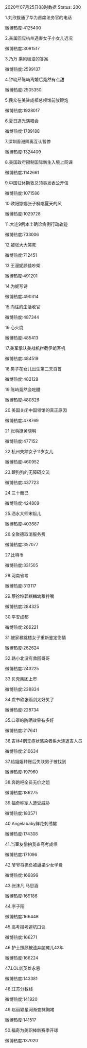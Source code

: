 2020年07月25日08时数据
Status: 200

1.刘欣拨通了华为首席法务官的电话

微博热度:4125400

2.亲属回应杭州遇害女子小女儿近况

微博热度:3091517

3.乃万 乘风破浪的答案

微博热度:2599137

4.钟晓芹陈屿离婚后竟然有点甜

微博热度:2505350

5.民众在美驻成都总领馆前放鞭炮

微博热度:1928017

6.夏日追光演唱会

微博热度:1789188

7.深圳香港隔离互认暂停

微博热度:1324409

8.美国政府限制国际新生入境上网课

微博热度:1142661

9.中国驻休斯敦总领事发表公开信

微博热度:1071586

10.欧阳娜娜张子枫唱夏天的风

微博热度:1029728

11.大连9例本土确诊病例行动轨迹

微博热度:733006

12.被张大大笑死

微博热度:712451

13.王漫妮顾佳吵架

微博热度:491201

14.为妮写诗

微博热度:490314

15.向往的生活收官

微博热度:487344

16.心火烧

微博热度:485413

17.美军承认美战机拦截伊朗客机

微博热度:484519

18.男子在女儿出生第二天自首

微博热度:482128

19.陈屿竟然会吃醋

微博热度:480826

20.美国关闭中国领馆的真正原因

微博热度:478769

21.张萌撩黄晓明

微博热度:477152

22.杭州失踪女子11岁女儿

微博热度:460952

23.跟狗狗的无障碍交流

微博热度:437723

24.三十而已

微博热度:424809

25.洒水大师宋祖儿

微博热度:403687

26.全聚德取消服务费

微博热度:357077

27.比特币

微博热度:331505

28.河南省考

微博热度:313117

29.蔡徐坤郭麒麟幼稚拌嘴

微博热度:284325

30.平安成都

微博热度:266221

31.被家暴跳楼女子重新鉴定伤情

微博热度:262624

32.路小北没有救回哥哥

微博热度:243225

33.贝壳集团上市

微博热度:238834

34.虞书欣张雨剑太好笑了

微博热度:228734

35.口罩的防晒效果有多好

微博热度:217641

36.吉林4例无症状感染者系大连返吉人员

微博热度:210634

37.给姐姐转账后失联男子被找到

微博热度:197960

38.奔跑吧全员无价之姐

微博热度:186275

39.福奇称家人遭受威胁

微博热度:183571

40.Angelababy鲜花刺绣裙

微博热度:174308

41.当室友偷拍我查高考成绩

微博热度:171096

42.爷爷将担负被逼婚少女学费

微博热度:169896

43.张沫凡 马思涵

微博热度:169186

44.李子阳

微博热度:166448

45.高考报考避坑口诀

微博热度:166271

46.护士照顾被遗弃脑瘫儿42年

微博热度:166224

47.LOL新英雄永恩

微博热度:143381

48.江苏分数线

微博热度:141920

49.赵丽颖星河渐变抹胸裙

微博热度:141517

50.福奇为美职棒新赛季开球

微博热度:137020

